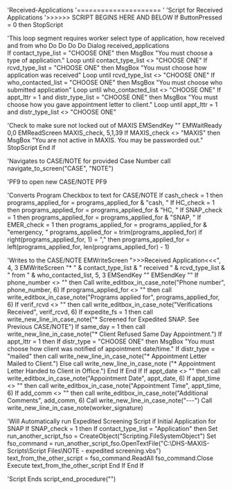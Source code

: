 'Received-Applications
'=====================
'
'Script for Received Applications
'>>>>>> SCRIPT BEGINS HERE AND BELOW
If ButtonPressed = 0 then StopScript

'This loop segment requires worker select type of application, how received and from who
Do
	Do
		Do
			Do
				Dialog received_applications	
				If contact_type_list = "CHOOSE ONE" then MsgBox "You must choose a type of application."
			Loop until contact_type_list <> "CHOOSE ONE"
			If rcvd_type_list = "CHOOSE ONE" then MsgBox "You must choose how application was received"
		Loop until rcvd_type_list <> "CHOOSE ONE"
		If who_contacted_list = "CHOOSE ONE" then MsgBox "You must choose who submitted application"
	Loop until who_contacted_list <> "CHOOSE ONE"
	If appt_lttr = 1 and distr_type_list = "CHOOSE ONE" then MsgBox "You must choose how you gave appointment letter to client."
Loop until appt_lttr = 1 and distr_type_list <> "CHOOSE ONE"


'Check to make sure not locked out of MAXIS
EMSendKey "<enter>"
EMWaitReady 0,0
EMReadScreen MAXIS_check, 5,1,39
If MAXIS_check <> "MAXIS" then
	MsgBox "You are not active in MAXIS. You may be passworded out."
	StopScript
End if


'Navigates to CASE/NOTE for provided Case Number
call navigate_to_screen("CASE", "NOTE")

'PF9 to open new CASE/NOTE
PF9

'Converts Program Checkbox to text for CASE/NOTE
If cash_check = 1 then programs_applied_for = programs_applied_for & "cash, "
If HC_check = 1 then programs_applied_for = programs_applied_for & "HC, "
If SNAP_check = 1 then programs_applied_for = programs_applied_for & "SNAP, "
If EMER_check = 1 then programs_applied_for = programs_applied_for & "emergency, "
programs_applied_for = trim(programs_applied_for)
if right(programs_applied_for, 1) = "," then programs_applied_for = left(programs_applied_for, len(programs_applied_for) - 1)


'Writes to the CASE/NOTE
EMWriteScreen ">>>Received Application<<<", 4, 3
	EMWriteScreen "* " & contact_type_list & " received " & rcvd_type_list & " from " & who_contacted_list, 5, 3
EMSendKey "<newline>"
EMSendKey "<newline>"
  	If phone_number <> "" then Call write_editbox_in_case_note("Phone number", phone_number, 6)
  	If programs_applied_for <> "" then call write_editbox_in_case_note("Programs applied for", programs_applied_for, 6)
  	If verif_rcvd <> "" then call write_editbox_in_case_note("Verifications Received", verif_rcvd, 6)
  	If expedite_fs = 1 then call write_new_line_in_case_note("* Screened for Expedited SNAP. See Previous CASE/NOTE")
  	If same_day = 1 then call write_new_line_in_case_note("* Client Refused Same Day Appointment.")
  	If appt_lttr = 1 then 
		If distr_type = "CHOOSE ONE" then MsgBox "You must choose how client was notified of appointment date/time."
    		If distr_type = "mailed" then 
      		call write_new_line_in_case_note("* Appointment Letter Mailed to Client.")
    		Else 
      		call write_new_line_in_case_note ("* Appointment Letter Handed to Client in Office.")
    		End If
  	End If
	If appt_date <> "" then call write_editbox_in_case_note("Appointment Date", appt_date, 6)
  	If appt_time <> "" then call write_editbox_in_case_note("Appointment Time", appt_time, 6)
	If add_comm <> "" then call write_editbox_in_case_note("Additional Comments", add_comm, 6)
  	Call write_new_line_in_case_note("---")
  	Call write_new_line_in_case_note(worker_signature)


'Will Automatically run Expedited Screening Script if Initial Application for SNAP
If SNAP_check = 1 then
  If contact_type_list = "Application" then
    Set run_another_script_fso = CreateObject("Scripting.FileSystemObject")
    Set fso_command = run_another_script_fso.OpenTextFile("C:\DHS-MAXIS-Scripts\Script Files\NOTE - expedited screening.vbs")
    text_from_the_other_script = fso_command.ReadAll
    fso_command.Close
    Execute text_from_the_other_script
  End If
End If


'Script Ends
script_end_procedure("")
